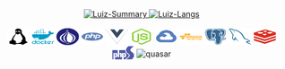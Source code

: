 <!-- ### Hi there 👋 -->

<!--
**lbenevenuto/lbenevenuto** is a ✨ _special_ ✨ repository because its `README.md` (this file) appears on your GitHub profile.

Here are some ideas to get you started:

- 🔭 I’m currently working on ...
- 🌱 I’m currently learning ...
- 👯 I’m looking to collaborate on ...
- 🤔 I’m looking for help with ...
- 💬 Ask me about ...
- 📫 How to reach me: ...
- 😄 Pronouns: ...
- ⚡ Fun fact: ...
-->

<div align="center">
  <a href="https://github.com/lbenevenuto">
      <img height="180em" src="https://github-readme-stats.vercel.app/api?username=lbenevenuto&show_icons=true&theme=dracula&include_all_commits=true&count_private=true" alt="Luiz-Summary"/>
      <img height="180em" src="https://github-readme-stats.vercel.app/api/top-langs/?username=lbenevenuto&layout=compact&langs_count=7&theme=dracula" alt="Luiz-Langs"/>
  </a>
</div>

<div style="display: inline_block" align="center">
<br>
  <img align="center" alt="linux" height="30" width="40" src="https://raw.githubusercontent.com/devicons/devicon/master/icons/linux/linux-plain.svg">
  <img align="center" alt="docker" height="30" width="40" src="https://raw.githubusercontent.com/devicons/devicon/master/icons/docker/docker-plain-wordmark.svg">
  <img align="center" alt="perl" height="30" width="40" src="https://raw.githubusercontent.com/devicons/devicon/master/icons/perl/perl-original.svg">
  <img align="center" alt="php" height="30" width="40" src="https://raw.githubusercontent.com/devicons/devicon/master/icons/php/php-plain.svg">
  <img align="center" alt="vuejs" height="30" width="40" src="https://raw.githubusercontent.com/devicons/devicon/master/icons/vuejs/vuejs-plain.svg">
  <img align="center" alt="nodejs" height="30" width="40" src="https://raw.githubusercontent.com/devicons/devicon/master/icons/nodejs/nodejs-plain.svg">
  <img align="center" alt="googlecloud" height="30" width="40" src="https://raw.githubusercontent.com/devicons/devicon/master/icons/googlecloud/googlecloud-plain.svg">
  <img align="center" alt="amazonwebservices" height="30" width="40" src="https://raw.githubusercontent.com/devicons/devicon/master/icons/amazonwebservices/amazonwebservices-plain-wordmark.svg">
  <img align="center" alt="postgresql" height="30" width="40" src="https://raw.githubusercontent.com/devicons/devicon/master/icons/postgresql/postgresql-plain.svg">
  <img align="center" alt="mysql" height="30" width="40" src="https://raw.githubusercontent.com/devicons/devicon/master/icons/mysql/mysql-plain.svg">
  <img align="center" alt="redis" height="30" width="40" src="https://raw.githubusercontent.com/devicons/devicon/master/icons/redis/redis-plain.svg">
  <img align="center" alt="phpstorm" height="30" width="40" src="https://raw.githubusercontent.com/devicons/devicon/master/icons/phpstorm/phpstorm-plain.svg">
  <img align="center" alt="quasar" height="30" width="30" src="https://avatars.githubusercontent.com/u/23064371">
</div>
